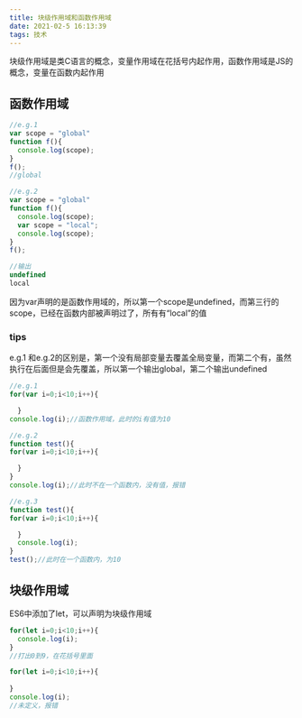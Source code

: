 ```yaml
---
title: 块级作用域和函数作用域
date: 2021-02-5 16:13:39
tags: 技术
---
```

块级作用域是类C语言的概念，变量作用域在花括号内起作用，函数作用域是JS的概念，变量在函数内起作用

## 函数作用域

```js
//e.g.1
var scope = "global"
function f(){
  console.log(scope);
}
f();
//global

//e.g.2
var scope = "global"
function f(){
  console.log(scope);
  var scope = "local";
  console.log(scope);
}
f();

//输出
undefined
local


```

因为var声明的是函数作用域的，所以第一个scope是undefined，而第三行的scope，已经在函数内部被声明过了，所有有“local”的值

### tips

e.g.1 和e.g.2的区别是，第一个没有局部变量去覆盖全局变量，而第二个有，虽然执行在后面但是会先覆盖，所以第一个输出global，第二个输出undefined

```js
//e.g.1
for(var i=0;i<10;i++){

  }
console.log(i);//函数作用域，此时的i有值为10

//e.g.2
function test(){
for(var i=0;i<10;i++){

  }
}
console.log(i);//此时不在一个函数内，没有值，报错

//e.g.3
function test(){
for(var i=0;i<10;i++){

  }
  console.log(i);
}
test();//此时在一个函数内，为10
```



## 块级作用域

ES6中添加了let，可以声明为块级作用域

```js
for(let i=0;i<10;i++){
  console.log(i);
}
//打出0到9，在花括号里面

for(let i=0;i<10;i++){
  
}
console.log(i);
//未定义，报错
```





